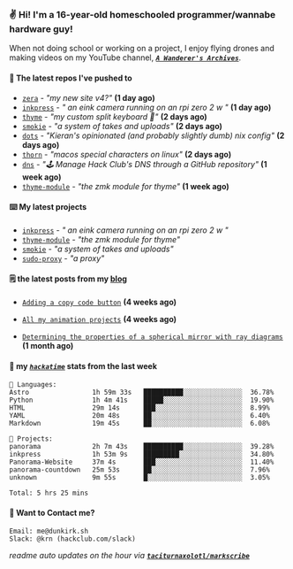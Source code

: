 ### ✌️ Hi! I'm a 16-year-old homeschooled programmer/wannabe hardware guy!

When not doing school or working on a project, I enjoy flying drones and making videos on my YouTube channel, [**_`A Wanderer's Archives`_**](https://youtube.com/@wanderer.archives).

#### 👷 The latest repos I've pushed to

- [`zera`](https://github.com/taciturnaxolotl/zera) - _"my new site v4?"_ **(1 day ago)**
- [`inkpress`](https://github.com/taciturnaxolotl/inkpress) - _" an eink camera running on an rpi zero 2 w "_ **(1 day ago)**
- [`thyme`](https://github.com/taciturnaxolotl/thyme) - _"my custom split keyboard 🫶"_ **(2 days ago)**
- [`smokie`](https://github.com/taciturnaxolotl/smokie) - _"a system of takes and uploads"_ **(2 days ago)**
- [`dots`](https://github.com/taciturnaxolotl/dots) - _"Kieran's opinionated (and probably slightly dumb) nix config"_ **(2 days ago)**
- [`thorn`](https://github.com/taciturnaxolotl/thorn) - _"macos special characters on linux"_ **(2 days ago)**
- [`dns`](https://github.com/hackclub/dns) - _"🕹 Manage Hack Club's DNS through a GitHub repository"_ **(1 week ago)**
- [`thyme-module`](https://github.com/taciturnaxolotl/thyme-module) - _"the zmk module for thyme"_ **(1 week ago)**

#### ⌨️ My latest projects

- [`inkpress`](https://github.com/taciturnaxolotl/inkpress) - _" an eink camera running on an rpi zero 2 w "_
- [`thyme-module`](https://github.com/taciturnaxolotl/thyme-module) - _"the zmk module for thyme"_
- [`smokie`](https://github.com/taciturnaxolotl/smokie) - _"a system of takes and uploads"_
- [`sudo-proxy`](https://github.com/taciturnaxolotl/sudo-proxy) - _"a proxy"_

#### 🗒️ the latest posts from my [blog](https://dunkirk.sh)

- [`Adding a copy code button`](https://dunkirk.sh/blog/adding-a-copy-button/) **(4 weeks ago)**

- [`All my animation projects`](https://dunkirk.sh/blog/my-animations/) **(4 weeks ago)**

- [`Determining the properties of a spherical mirror with ray diagrams`](https://dunkirk.sh/blog/spherical-ray-diagrams/) **(1 month ago)**



#### 📡 my [_`hackatime`_](https://waka.hackclub.com) stats from the last week

```text
💾 Languages:
Astro                1h 59m 33s   ██████████░░░░░░░░░░░░░░░  36.78%
Python               1h 4m 41s    █████░░░░░░░░░░░░░░░░░░░░  19.90%
HTML                 29m 14s      ███░░░░░░░░░░░░░░░░░░░░░░  8.99%
YAML                 20m 48s      ██░░░░░░░░░░░░░░░░░░░░░░░  6.40%
Markdown             19m 45s      ██░░░░░░░░░░░░░░░░░░░░░░░  6.08%

💼 Projects:
panorama             2h 7m 43s    ██████████░░░░░░░░░░░░░░░  39.28%
inkpress             1h 53m 9s    █████████░░░░░░░░░░░░░░░░  34.80%
Panorama-Website     37m 4s       ███░░░░░░░░░░░░░░░░░░░░░░  11.40%
panorama-countdown   25m 53s      ██░░░░░░░░░░░░░░░░░░░░░░░  7.96%
unknown              9m 55s       █░░░░░░░░░░░░░░░░░░░░░░░░  3.05%

Total: 5 hrs 25 mins
```

#### 📮 Want to Contact me?

```text
Email: me@dunkirk.sh
Slack: @krn (hackclub.com/slack)
```

_readme auto updates on the hour via [**`taciturnaxolotl/markscribe`**](https://github.com/taciturnaxolotl/markscribe)_
